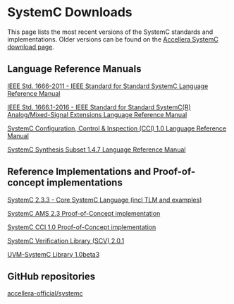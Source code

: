 # SystemC Downloads

This page lists the most recent versions of the SystemC standards and implementations. Older versions can be found on the [Accellera SystemC download page][1].

## Language Reference Manuals

[IEEE Std. 1666-2011 - IEEE Standard for Standard SystemC Language Reference Manual][2]

[IEEE Std. 1666.1-2016 - IEEE Standard for Standard SystemC(R) Analog/Mixed-Signal Extensions Language Reference Manual][3]

[SystemC Configuration, Control & Inspection (CCI) 1.0 Language Reference Manual][4]

[SystemC Synthesis Subset 1.4.7 Language Reference Manual][5]

## Reference Implementations and Proof-of-concept implementations 

[SystemC 2.3.3 - Core SystemC Language (incl TLM and examples)][6]

[SystemC AMS 2.3 Proof-of-Concept implementation][7]

[SystemC CCI 1.0 Proof-of-Concept implementation][8]

[SystemC Verification Library (SCV) 2.0.1 ][9]

[UVM-SystemC Library 1.0beta3][10]

## GitHub repositories

[accellera-official/systemc][11]

[1]: https://www.accellera.org/downloads/standards/systemc
[2]: https://standards.ieee.org/standard/1666-2011.html
[3]: https://standards.ieee.org/standard/1666_1-2016.html
[4]: https://www.accellera.org/images/downloads/standards/systemc/SystemC_CCI_1_0_LRM.pdf
[5]: https://www.accellera.org/images/downloads/standards/systemc/SystemC_Synthesis_Subset_1_4_7.pdf
[6]: https://www.accellera.org/images/downloads/standards/systemc/systemc-2.3.3.tar.gz
[7]: https://www.coseda-tech.com/systemc-ams-proof-of-concept
[8]: https://www.accellera.org/images/downloads/standards/systemc/cci-1.0.0.zip
[9]: https://www.accellera.org/images/downloads/standards/systemc/scv-2.0.1.tar.gz
[10]: https://www.accellera.org/images/downloads/drafts-review/uvm-systemc-10-beta3tar.gz
[11]: https://github.com/accellera-official/systemc